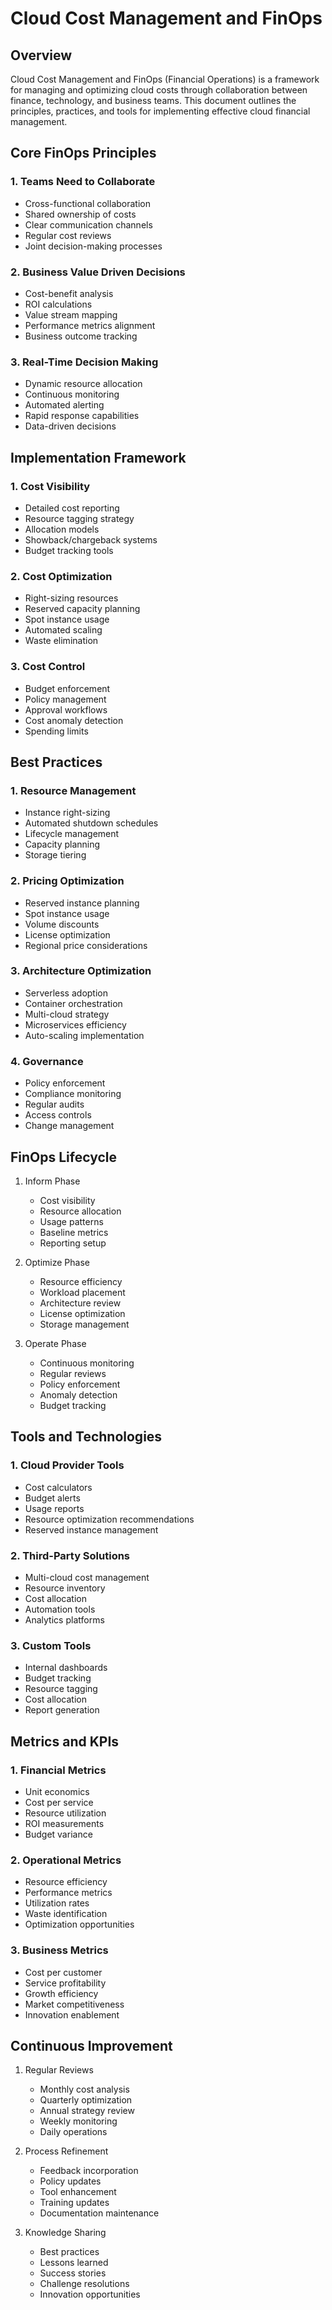 # Cloud Cost Management and FinOps

## Overview
Cloud Cost Management and FinOps (Financial Operations) is a framework for managing and optimizing cloud costs through collaboration between finance, technology, and business teams. This document outlines the principles, practices, and tools for implementing effective cloud financial management.

## Core FinOps Principles

### 1. Teams Need to Collaborate
- Cross-functional collaboration
- Shared ownership of costs
- Clear communication channels
- Regular cost reviews
- Joint decision-making processes

### 2. Business Value Driven Decisions
- Cost-benefit analysis
- ROI calculations
- Value stream mapping
- Performance metrics alignment
- Business outcome tracking

### 3. Real-Time Decision Making
- Dynamic resource allocation
- Continuous monitoring
- Automated alerting
- Rapid response capabilities
- Data-driven decisions

## Implementation Framework

### 1. Cost Visibility
- Detailed cost reporting
- Resource tagging strategy
- Allocation models
- Showback/chargeback systems
- Budget tracking tools

### 2. Cost Optimization
- Right-sizing resources
- Reserved capacity planning
- Spot instance usage
- Automated scaling
- Waste elimination

### 3. Cost Control
- Budget enforcement
- Policy management
- Approval workflows
- Cost anomaly detection
- Spending limits

## Best Practices

### 1. Resource Management
- Instance right-sizing
- Automated shutdown schedules
- Lifecycle management
- Capacity planning
- Storage tiering

### 2. Pricing Optimization
- Reserved instance planning
- Spot instance usage
- Volume discounts
- License optimization
- Regional price considerations

### 3. Architecture Optimization
- Serverless adoption
- Container orchestration
- Multi-cloud strategy
- Microservices efficiency
- Auto-scaling implementation

### 4. Governance
- Policy enforcement
- Compliance monitoring
- Regular audits
- Access controls
- Change management

## FinOps Lifecycle

1. Inform Phase
   - Cost visibility
   - Resource allocation
   - Usage patterns
   - Baseline metrics
   - Reporting setup

2. Optimize Phase
   - Resource efficiency
   - Workload placement
   - Architecture review
   - License optimization
   - Storage management

3. Operate Phase
   - Continuous monitoring
   - Regular reviews
   - Policy enforcement
   - Anomaly detection
   - Budget tracking

## Tools and Technologies

### 1. Cloud Provider Tools
- Cost calculators
- Budget alerts
- Usage reports
- Resource optimization recommendations
- Reserved instance management

### 2. Third-Party Solutions
- Multi-cloud cost management
- Resource inventory
- Cost allocation
- Automation tools
- Analytics platforms

### 3. Custom Tools
- Internal dashboards
- Budget tracking
- Resource tagging
- Cost allocation
- Report generation

## Metrics and KPIs

### 1. Financial Metrics
- Unit economics
- Cost per service
- Resource utilization
- ROI measurements
- Budget variance

### 2. Operational Metrics
- Resource efficiency
- Performance metrics
- Utilization rates
- Waste identification
- Optimization opportunities

### 3. Business Metrics
- Cost per customer
- Service profitability
- Growth efficiency
- Market competitiveness
- Innovation enablement

## Continuous Improvement

1. Regular Reviews
   - Monthly cost analysis
   - Quarterly optimization
   - Annual strategy review
   - Weekly monitoring
   - Daily operations

2. Process Refinement
   - Feedback incorporation
   - Policy updates
   - Tool enhancement
   - Training updates
   - Documentation maintenance

3. Knowledge Sharing
   - Best practices
   - Lessons learned
   - Success stories
   - Challenge resolutions
   - Innovation opportunities